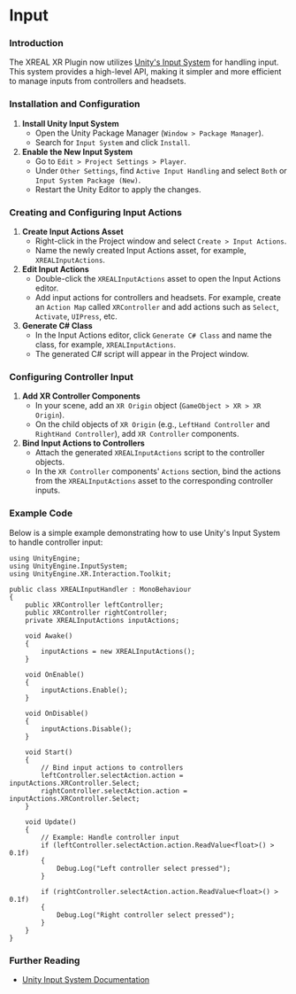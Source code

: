 # Input

### Introduction

The XREAL XR Plugin now utilizes [Unity's Input System](https://docs.unity3d.com/Packages/com.unity.inputsystem@1.8/manual/index.html) for handling input. This system provides a high-level API, making it simpler and more efficient to manage inputs from controllers and headsets.

### Installation and Configuration

1. **Install Unity Input System**
   - Open the Unity Package Manager (`Window > Package Manager`).
   - Search for `Input System` and click `Install`.
2. **Enable the New Input System**
   - Go to `Edit > Project Settings > Player`.
   - Under `Other Settings`, find `Active Input Handling` and select `Both` or `Input System Package (New)`.
   - Restart the Unity Editor to apply the changes.

### Creating and Configuring Input Actions

1. **Create Input Actions Asset**
   - Right-click in the Project window and select `Create > Input Actions`.
   - Name the newly created Input Actions asset, for example, `XREALInputActions`.
2. **Edit Input Actions**
   - Double-click the `XREALInputActions` asset to open the Input Actions editor.
   - Add input actions for controllers and headsets. For example, create an `Action Map` called `XRController` and add actions such as `Select`, `Activate`, `UIPress`, etc.
3. **Generate C# Class**
   - In the Input Actions editor, click `Generate C# Class` and name the class, for example, `XREALInputActions`.
   - The generated C# script will appear in the Project window.

### Configuring Controller Input

1. **Add XR Controller Components**
   - In your scene, add an `XR Origin` object (`GameObject > XR > XR Origin`).
   - On the child objects of `XR Origin` (e.g., `LeftHand Controller` and `RightHand Controller`), add `XR Controller` components.
2. **Bind Input Actions to Controllers**
   - Attach the generated `XREALInputActions` script to the controller objects.
   - In the `XR Controller` components' `Actions` section, bind the actions from the `XREALInputActions` asset to the corresponding controller inputs.

### Example Code

Below is a simple example demonstrating how to use Unity's Input System to handle controller input:

```
using UnityEngine;
using UnityEngine.InputSystem;
using UnityEngine.XR.Interaction.Toolkit;

public class XREALInputHandler : MonoBehaviour
{
    public XRController leftController;
    public XRController rightController;
    private XREALInputActions inputActions;

    void Awake()
    {
        inputActions = new XREALInputActions();
    }

    void OnEnable()
    {
        inputActions.Enable();
    }

    void OnDisable()
    {
        inputActions.Disable();
    }

    void Start()
    {
        // Bind input actions to controllers
        leftController.selectAction.action = inputActions.XRController.Select;
        rightController.selectAction.action = inputActions.XRController.Select;
    }

    void Update()
    {
        // Example: Handle controller input
        if (leftController.selectAction.action.ReadValue<float>() > 0.1f)
        {
            Debug.Log("Left controller select pressed");
        }

        if (rightController.selectAction.action.ReadValue<float>() > 0.1f)
        {
            Debug.Log("Right controller select pressed");
        }
    }
}
```

### Further Reading

- [Unity Input System Documentation](https://docs.unity3d.com/Packages/com.unity.inputsystem@latest)